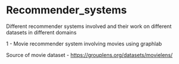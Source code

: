 # Recommender_systems

Different recommender systems involved  and their work on different datasets in different domains


1 - Movie recommender system involving movies using graphlab


Source  of movie dataset - https://grouplens.org/datasets/movielens/
